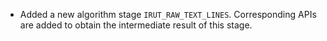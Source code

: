 

- Added a new algorithm stage `IRUT_RAW_TEXT_LINES`.  Corresponding APIs are added to obtain the intermediate result of this stage.

